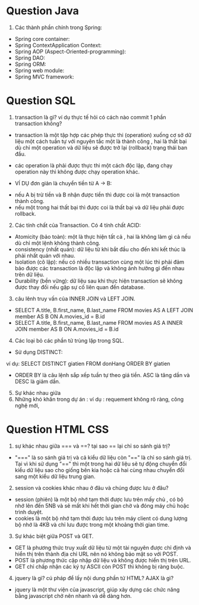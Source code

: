# Question Java
1. Các thành phần chính trong Spring:
- Spring core container: 
- Spring ContextApplication Context:
- Spring AOP (Aspect-Oriented-programming):
- Spring DAO:
- Spring ORM:
- Spring web module:
- Spring MVC framework:


# Question SQL
1. transaction là gì? ví dụ thực tế hỏi có cách nào commit 1 phần transaction không?
- transaction là một tập hợp các phép thực thi (operation) xuống cơ sở dữ liệu một cách tuần tự với nguyên tắc một là thành công , hai là thất bại dù chỉ một operation và dữ liệu sẽ được trở lại (rollback) trạng thái ban đầu.
- các operation là phải được thực thi một cách độc lập, đang chạy operation này thì không được chạy operation khác.

- VÍ DỤ đơn giản là chuyển tiền từ A -> B:
+ nếu A bị trừ tiền và B nhận được tiền thì được coi là một transaction thành công.
+ nếu một trong hai thất bại thì được coi là thất bại và dữ liệu phải được rollback.

2. Các tính chất của Transaction.
 Có 4 tính chất ACID:
+ Atomicity (bảo toàn): một là thực hiện tất cả , hai là không làm gì cả nếu dù chỉ một lệnh không thành công.
+ consistency (nhất quán): dữ liệu từ khi bắt đầu cho đến khi kết thúc là phải nhất quán với nhau.
+ Isolation (cô lập): nếu có nhiều transaction cùng một lúc thì phải đảm bảo được các transaction là độc lập và không ảnh hưởng gì đến nhau trên dữ liệu.
+ Durability (bền vững): dữ liệu sau khi thực hiện transaction sẽ không được thay đối nếu gặp sự cố liên quan đến database.

3. câu lênh truy vấn của INNER JOIN và LEFT JOIN.
- SELECT A.title, B.first_name, B.last_name FROM movies AS A LEFT JOIN member AS B ON A.movies_id = B.id 
- SELECT A.title, B.first_name, B.last_name FROM movies AS A INNER JOIN member AS B ON A.movies_id = B.id 

4. Các loại bỏ các phần tử trùng lặp trong SQL.
- Sử dụng DISTINCT:

ví dụ: SELECT DISTINCT giatien FROM donHang ORDER BY giatien

- ORDER BY là câu lệnh sắp xếp tuần tự theo giá tiền. ASC là tăng dần và DESC là giảm dần.

5. Sự khác nhau giữa 
6. Những khó khăn trong dự án : ví dụ : requement không rõ ràng, công nghệ mới, 


# Question HTML CSS
1. sự khác nhau giữa === và ==? tại sao == lại chỉ so sánh giá trị?
- "===" là so sánh giá trị và cả kiểu dữ liệu còn "==" là chỉ so sánh giá trị. Tại vì khi sử dụng "==" thì một trong hai dữ liệu sẽ tự động chuyển đổi kiểu dữ liệu sao cho giống bên kia hoặc cả hai cùng nhau chuyển đổi sang một kiểu dữ liệu trung gian.

2. session và cookies khác nhau ở đâu và chúng được lưu ở đâu?
- session (phiên) là một bộ nhớ tạm thời được lưu trên mấy chủ , có bộ nhớ lên đến 5NB và sẽ mất khi hết thời gian chờ và đóng máy chủ hoặc trình duyệt.
- cookies là một bộ nhớ tạm thời được lưu trên máy client có dung lượng bộ nhớ là 4KB và chỉ lưu được trong một khoảng thời gian time.

3. Sự khác biệt giữa POST và GET.
- GET là phương thức truy xuất dữ liệu từ một tài nguyên được chỉ định và hiển thị trên thành địa chỉ URL nên nó không bảo mật so với POST.
- POST là phương thức cập nhập dữ liệu và không được hiển thị trên URL.
- GET chỉ chấp nhận các ký tự ASCII còn POST thì không bị ràng buộc.


4. jquery là gì? cú pháp để lấy nội dung phần tử HTML? AJAX là gì?
* jquery là một thư viện của javascript, giúp xây dựng các chức năng bằng javascript chở nên nhanh và dễ dàng hơn.